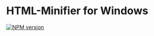 # HTML-Minifier for Windows
[![NPM version](https://img.shields.io/npm/v/html-minifier.svg)](https://www.npmjs.com/package/html-minifier)
